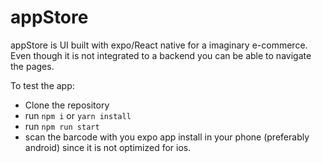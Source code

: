# appStore
appStore is UI built with expo/React native for a imaginary e-commerce. Even though it is not integrated to a backend
you can be able to navigate the pages.

To test the app:
- Clone the repository
- run `npm i` or `yarn install`
- run `npm run start`
- scan the barcode with you expo app install in your phone (preferably android) since it is not optimized for ios.

